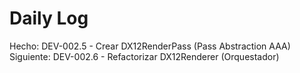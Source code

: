 ﻿# Daily Log

Hecho: DEV-002.5 - Crear DX12RenderPass (Pass Abstraction AAA)
Siguiente: DEV-002.6 - Refactorizar DX12Renderer (Orquestador)


